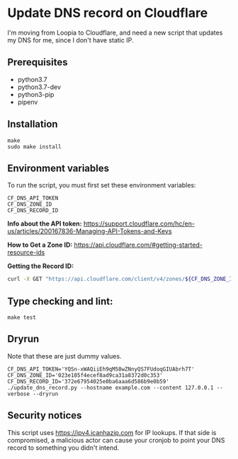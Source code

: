 # Update DNS record on Cloudflare

I'm moving from Loopia to Cloudflare, and need a new script that updates my DNS for me, since I don't have static IP.

## Prerequisites

* python3.7
* python3.7-dev
* python3-pip
* pipenv

## Installation

```shell
make
sudo make install
```

## Environment variables

To run the script, you must first set these environment variables:

```shell
CF_DNS_API_TOKEN
CF_DNS_ZONE_ID
CF_DNS_RECORD_ID
```

**Info about the API token:** https://support.cloudflare.com/hc/en-us/articles/200167836-Managing-API-Tokens-and-Keys

**How to Get a Zone ID:** https://api.cloudflare.com/#getting-started-resource-ids

**Getting the Record ID:**
```bash
curl -X GET "https://api.cloudflare.com/client/v4/zones/${CF_DNS_ZONE_ID}/dns_records?type=A&name=test.lindhe.io" -H "Authorization: Bearer ${CF_DNS_API_TOKEN}" -H "Content-Type: application/json"
```


## Type checking and lint:

```shell
make test
```

## Dryrun

Note that these are just dummy values.

```shell
CF_DNS_API_TOKEN='YQSn-xWAQiiEh9qM58wZNnyQS7FUdoqGIUAbrh7T' CF_DNS_ZONE_ID='023e105f4ecef8ad9ca31a8372d0c353' CF_DNS_RECORD_ID='372e67954025e0ba6aaa6d586b9e0b59' ./update_dns_record.py --hostname example.com --content 127.0.0.1 --verbose --dryrun
```

## Security notices

This script uses https://ipv4.icanhazip.com for IP lookups.
If that side is compromised, a malicious actor can cause your cronjob to point your DNS record to something you didn't intend.
